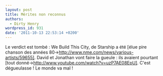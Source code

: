 ```yaml
---
layout: post
title: Mérites non reconnus
authors:
  - Dirty Henry
wordpress_id: 931
date: '2011-10-13 22:53:14 +0200'
---
```

Le verdict est tombé : We Build This City, de Starship a été [élue pire chanson des années 80->http://www.nme.com/news/various-artists/59655]. David et Jonathan vont faire la gueule : ils avaient pourtant [tout donné->http://www.youtube.com/watch?v=uzP7AE08EpU]. C'est dégueulasse ! Le monde va mal !
